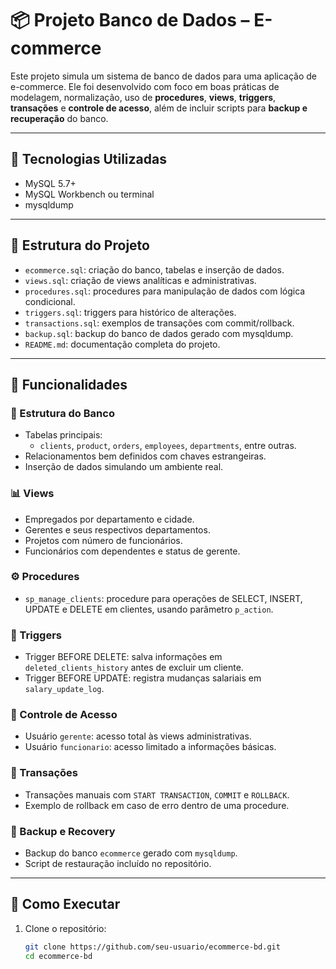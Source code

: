# 📦 Projeto Banco de Dados – E-commerce

Este projeto simula um sistema de banco de dados para uma aplicação de e-commerce. Ele foi desenvolvido com foco em boas práticas de modelagem, normalização, uso de **procedures**, **views**, **triggers**, **transações** e **controle de acesso**, além de incluir scripts para **backup e recuperação** do banco.

---

## 🧰 Tecnologias Utilizadas

- MySQL 5.7+
- MySQL Workbench ou terminal
- mysqldump

---

## 📁 Estrutura do Projeto

- `ecommerce.sql`: criação do banco, tabelas e inserção de dados.
- `views.sql`: criação de views analíticas e administrativas.
- `procedures.sql`: procedures para manipulação de dados com lógica condicional.
- `triggers.sql`: triggers para histórico de alterações.
- `transactions.sql`: exemplos de transações com commit/rollback.
- `backup.sql`: backup do banco de dados gerado com mysqldump.
- `README.md`: documentação completa do projeto.

---

## 🧱 Funcionalidades

### 🔧 Estrutura do Banco

- Tabelas principais:
  - `clients`, `product`, `orders`, `employees`, `departments`, entre outras.
- Relacionamentos bem definidos com chaves estrangeiras.
- Inserção de dados simulando um ambiente real.

### 📊 Views

- Empregados por departamento e cidade.
- Gerentes e seus respectivos departamentos.
- Projetos com número de funcionários.
- Funcionários com dependentes e status de gerente.

### ⚙️ Procedures

- `sp_manage_clients`: procedure para operações de SELECT, INSERT, UPDATE e DELETE em clientes, usando parâmetro `p_action`.

### 🔁 Triggers

- Trigger BEFORE DELETE: salva informações em `deleted_clients_history` antes de excluir um cliente.
- Trigger BEFORE UPDATE: registra mudanças salariais em `salary_update_log`.

### 🔐 Controle de Acesso

- Usuário `gerente`: acesso total às views administrativas.
- Usuário `funcionario`: acesso limitado a informações básicas.

### 💸 Transações

- Transações manuais com `START TRANSACTION`, `COMMIT` e `ROLLBACK`.
- Exemplo de rollback em caso de erro dentro de uma procedure.

### 💾 Backup e Recovery

- Backup do banco `ecommerce` gerado com `mysqldump`.
- Script de restauração incluído no repositório.

---

## 🚀 Como Executar

1. Clone o repositório:
   ```bash
   git clone https://github.com/seu-usuario/ecommerce-bd.git
   cd ecommerce-bd
